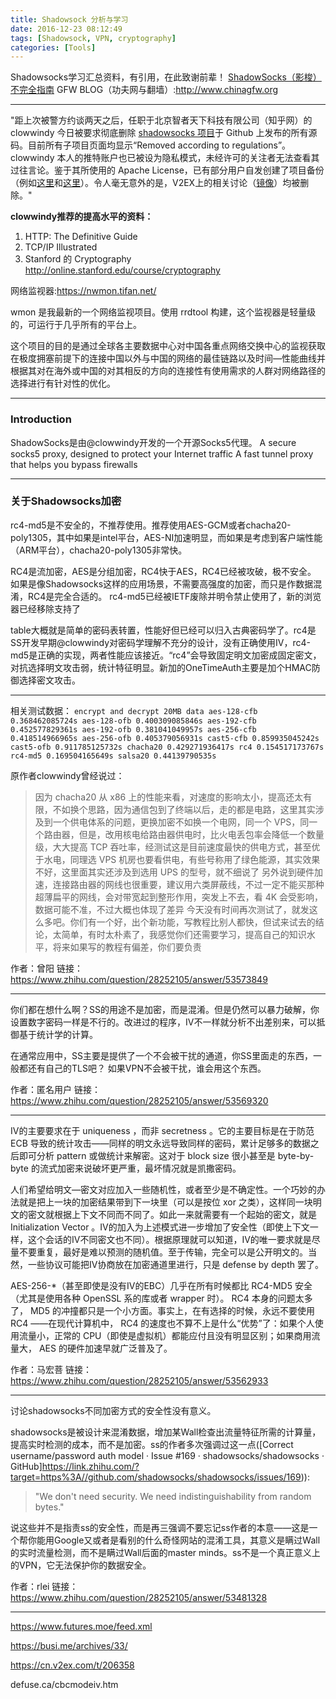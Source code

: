 ```yaml
---
title: Shadowsock 分析与学习
date: 2016-12-23 08:12:49
tags: [Shadowsock, VPN, cryptography]
categories: [Tools]
---
```


Shadowsocks学习汇总资料，有引用，在此致谢前辈！
[ShadowSocks（影梭）不完全指南](http://www.auooo.com/2015/06/26/shadowsocks%EF%BC%88%E5%BD%B1%E6%A2%AD%EF%BC%89%E4%B8%8D%E5%AE%8C%E5%85%A8%E6%8C%87%E5%8D%97/)
GFW BLOG（功夫网与翻墙）:http://www.chinagfw.org


---

"距上次被警方约谈两天之后，任职于北京智者天下科技有限公司（知乎网）的 clowwindy 今日被要求彻底删除 [shadowsocks 项目](https://github.com/shadowsocks/shadowsocks-iOS/issues/124#issuecomment-133630294)于 Github 上发布的所有源码。目前所有子项目页面均显示“Removed according to regulations”。clowwindy 本人的推特账户也已被设为隐私模式，未经许可的关注者无法查看其过往言论。鉴于其所使用的 Apache License，已有部分用户自发创建了项目备份（例如[这里](https://github.com/Long-live-shadowsocks)和[这里](https://github.com/ShadowsocksBackup)）。令人毫无意外的是，V2EX上的相关讨论（[镜像](http://archive.is/offset=190/www.v2ex.com)）均被删除。"

**clowwindy推荐的提高水平的资料：**
1. HTTP: The Definitive Guide
2. TCP/IP Illustrated
3. Stanford 的 Cryptography http://online.stanford.edu/course/cryptography

网络监视器:https://nwmon.tifan.net/


wmon 是我最新的一个网络监视项目。使用 rrdtool 构建，这个监视器是轻量级的，可运行于几乎所有的平台上。

这个项目的目的是通过全球各主要数据中心对中国各重点网络交换中心的监视获取在极度拥塞前提下的连接中国以外与中国的网络的最佳链路以及时间—性能曲线并根据其对在海外或中国的对其相反的方向的连接性有使用需求的人群对网络路径的选择进行有针对性的优化。

---

### Introduction
ShadowSocks是由@clowwindy开发的一个开源Socks5代理。
A secure socks5 proxy, designed to protect your Internet traffic
A fast tunnel proxy that helps you bypass firewalls



---

### 关于Shadowsocks加密
rc4-md5是不安全的，不推荐使用。推荐使用AES-GCM或者chacha20-poly1305，其中如果是intel平台，AES-NI加速明显，而如果是考虑到客户端性能（ARM平台），chacha20-poly1305非常快。

RC4是流加密，AES是分组加密，RC4快于AES，RC4已经被攻破，极不安全。
如果是像Shadowsocks这样的应用场景，不需要高强度的加密，而只是作数据混淆，RC4是完全合适的。
rc4-md5已经被IETF废除并明令禁止使用了，新的浏览器已经移除支持了

table大概就是简单的密码表转置，性能好但已经可以归入古典密码学了。rc4是SS开发早期@clowwindy对密码学理解不充分的设计，没有正确使用IV，rc4-md5是正确的实现，两者性能应该接近。“rc4”会导致固定明文加密成固定密文，对抗选择明文攻击弱，统计特征明显。新加的OneTimeAuth主要是加个HMAC防御选择密文攻击。


---

相关测试数据：
`
encrypt and decrypt 20MB data
aes-128-cfb 0.368462085724s
aes-128-ofb 0.400309085846s
aes-192-cfb 0.452577829361s
aes-192-ofb 0.381041049957s
aes-256-cfb 0.418514966965s
aes-256-ofb 0.405379056931s
cast5-cfb 0.859935045242s
cast5-ofb 0.911785125732s
chacha20 0.429271936417s
rc4 0.154517173767s
rc4-md5 0.169504165649s
salsa20 0.44139790535s
`

原作者clowwindy曾经说过：
>    因为 chacha20 从 x86 上的性能来看，对速度的影响太小，提高还太有限，不如换个思路，因为通信包到了终端以后，走的都是电路，这里其实涉及到一个供电体系的问题，更换加密不如换一个电网，同一个 VPS，同一个路由器，但是，改用核电给路由器供电时，比火电丢包率会降低一个数量级，大大提高 TCP 吞吐率，经测试这是目前速度最快的供电方式，甚至优于水电，同理选 VPS 机房也要看供电，有些号称用了绿色能源，其实效果不好，这里面其实还涉及到选用 UPS 的型号，就不细说了
    另外说到硬件加速，连接路由器的网线也很重要，建议用六类屏蔽线，不过一定不能买那种超薄扁平的网线，会对带宽起到整形作用，突发上不去，看 4K 会受影响，数据可能不准，不过大概也体现了差异
    今天没有时间再次测试了，就发这么多吧。你们有一个好，出个新功能，写教程比别人都快，但试来试去的结论，太简单，有时太朴素了，我感觉你们还需要学习，提高自己的知识水平，将来如果写的教程有偏差，你们要负责

作者：曾阳
链接：https://www.zhihu.com/question/28252105/answer/53573849

---

你们都在想什么啊？SS的用途不是加密，而是混淆。但是仍然可以暴力破解，你设置数字密码一样是不行的。改进过的程序，IV不一样就分析不出差别来，可以抵御基于统计学的计算。

在通常应用中，SS主要是提供了一个不会被干扰的通道，你SS里面走的东西，一般都还有自己的TLS吧？ 如果VPN不会被干扰，谁会用这个东西。

作者：匿名用户
链接：https://www.zhihu.com/question/28252105/answer/53569320

---

IV的主要要求在于 uniqueness ，而非 secretness 。它的主要目标是在于防范 ECB 导致的统计攻击——同样的明文永远导致同样的密码，累计足够多的数据之后即可分析 pattern 或做统计来解密。这对于 block size 很小甚至是 byte-by-byte 的流式加密来说破坏更严重，最坏情况就是凯撒密码。

人们希望给明文—密文对应加入一些随机性，或者至少是不确定性。一个巧妙的办法就是把上一块的加密结果带到下一块里（可以是按位 xor 之类），这样同一块明文的密文就根据上下文不同而不同了。如此一来就需要有一个起始的密文，就是 Initialization Vector 。IV的加入为上述模式进一步增加了安全性（即使上下文一样，这个会话的IV不同密文也不同）。根据原理就可以知道，IV的唯一要求就是尽量不要重复，最好是难以预测的随机值。至于传输，完全可以是公开明文的。当然，一些协议可能把IV协商放在加密通道里进行，只是 defense by depth 罢了。

AES-256-*（甚至即使是没有IV的EBC）几乎在所有时候都比 RC4-MD5 安全（尤其是使用各种 OpenSSL 系的库或者 wrapper 时）。 RC4 本身的问题太多了， MD5 的冲撞都只是一个小方面。事实上，在有选择的时候，永远不要使用 RC4 ——在现代计算机中， RC4 的速度也不算不上是什么“优势”了：如果个人使用流量小，正常的 CPU（即使是虚拟机）都能应付且没有明显区别；如果商用流量大， AES 的硬件加速早就广泛普及了。

作者：马宏菩
链接：https://www.zhihu.com/question/28252105/answer/53562933

---

讨论shadowsocks不同加密方式的安全性没有意义。

shadowsocks是被设计来混淆数据，增加某Wall检查出流量特征所需的计算量，提高实时检测的成本，而不是加密。ss的作者多次强调过这一点([Correct username/password auth model · Issue #169 · shadowsocks/shadowsocks · GitHub]https://link.zhihu.com/?target=https%3A//github.com/shadowsocks/shadowsocks/issues/169)):
> "We don't need security. We need indistinguishability from random bytes."

说这些并不是指责ss的安全性，而是再三强调不要忘记ss作者的本意——这是一个帮你能用Google又或者是看别的什么奇怪网站的混淆工具，其意义是瞒过Wall的实时流量检测，而不是瞒过Wall后面的master minds。ss不是一个真正意义上的VPN，它无法保护你的数据安全。

作者：rlei
链接：https://www.zhihu.com/question/28252105/answer/53481328


---

https://www.futures.moe/feed.xml

https://busi.me/archives/33/

https://cn.v2ex.com/t/206358

defuse.ca/cbcmodeiv.htm
